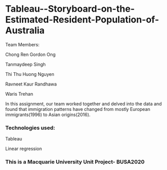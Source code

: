 # Tableau--Storyboard-on-the-Estimated-Resident-Population-of-Australia

Team Members:

Chong Ren Gordon Ong 

Tanmaydeep Singh               

Thi Thu Huong Nguyen       

Ravneet Kaur Randhawa   

Waris Trehan                           


In this assignment, our team worked together and delved into the data and found that immigration patterns have changed from mostly European immigrants(1996) to Asian origins(2016).

### Technologies used:
Tableau

Linear regression


### This is a Macquarie University Unit Project- BUSA2020
